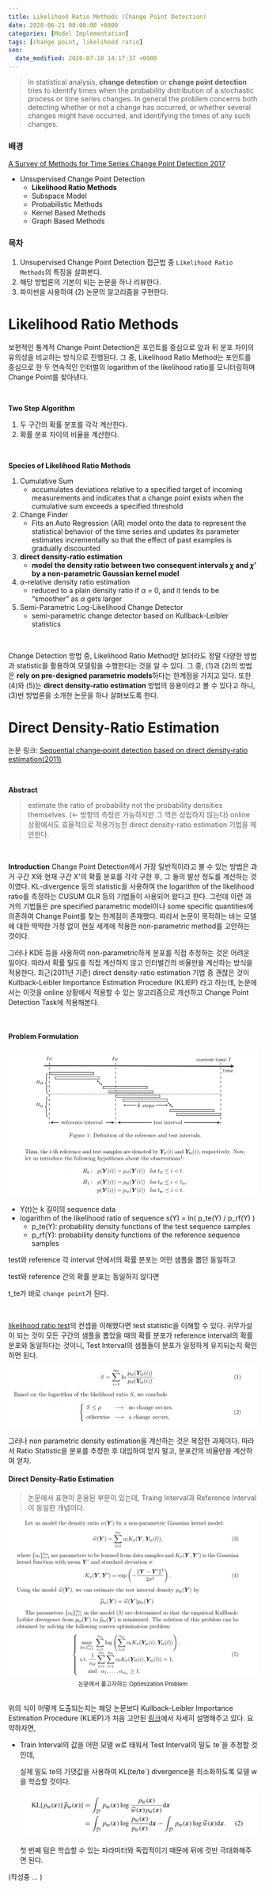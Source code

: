 ```yaml
---
title: Likelihood Ratio Methods (Change Point Detection)
date: 2020-06-21 00:00:00 +0800
categories: [Model Implementation]
tags: [change point, likelihood ratio]
seo:
  date_modified: 2020-07-18 14:17:37 +0900
---
```


> In statistical analysis, **change detection** or **change point detection** tries to identify times when the probability distribution of a stochastic process or time series changes. In general the problem concerns both detecting whether or not a change has occurred, or whether several changes might have occurred, and identifying the times of any such changes.



### <b>배경</b>

[A Survey of Methods for Time Series Change Point Detection 2017](https://www.researchgate.net/publication/307947624_A_Survey_of_Methods_for_Time_Series_Change_Point_Detection)

- Unsupervised Change Point Detection
  - **Likelihood Ratio Methods**
  - Subspace Model
  - Probabilistic Methods
  - Kernel Based Methods
  - Graph Based Methods



### <b>목차</b>

1. Unsupervised Change Point Detection 접근법 중 `Likelihood Ratio Methods`의 특징을 살펴본다.
2. 해당 방법론의 기본이 되는 논문을 하나 리뷰한다.
3. 파이썬을 사용하여 (2) 논문의 알고리즘을 구현한다.



# <b>Likelihood Ratio Methods</b>

보편적인 통계적 Change Point Detection은 포인트를 중심으로 앞과 뒤 분포 차이의 유의성을 비교하는 방식으로 진행된다. 그 중, Likelihood Ratio Method는 포인트를 중심으로 한 두 연속적인 인터벌의 logarithm of the likelihood ratio를 모니터링하며 Change Point를 찾아낸다.

<br/>

<b>Two Step Algorithm</b>

1. 두 구간의 확률 분포를 각각 계산한다.
2. 확률 분포 차이의 비율을 계산한다.

<br/>

<b>Species of Likelihood Ratio Methods</b>

1. Cumulative Sum
   - accumulates deviations relative to a specified target of incoming measurements and indicates that a change point exists when the cumulative sum exceeds a specified threshold
2. Change Finder
   -  Fits an Auto Regression (AR) model onto the data to represent the statistical behavior of the time series and updates its parameter estimates incrementally so that the effect of past examples is gradually discounted
3. **direct density-ratio estimation**
   - **model the density ratio between two consequent intervals *χ* and *χ′* by a non-parametric Gaussian kernel model**
4. *α*-relative density ratio estimation
   - reduced to a plain density ratio if *α =* 0, and it tends to be “smoother” as *α* gets larger
5. Semi-Parametric Log-Likelihood Change Detector
   - semi-parametric change detector based on Kullback-Leibler statistics

<br/>

Change Detection 방법 중, Likelihood Ratio Method만 보더라도 정말 다양한 방법과 statistic을 활용하여 모델링을 수행한다는 것을 알 수 있다. 그 중, (1)과 (2)의 방법은 **rely on pre-designed parametric models**하다는 한계점을 가지고 있다. 또한 (4)와 (5)는 **direct density-ratio estimation** 방법의 응용이라고 볼 수 있다고 하니, (3)번 방법론을 소개한 논문을 하나 살펴보도록 한다.  



# <b>Direct Density-Ratio Estimation</b>

논문 링크: [Sequential change‐point detection based on direct density‐ratio estimation(2011)](http://www.ms.k.u-tokyo.ac.jp/2012/CDKLIEP.pdf)

<br/>

**Abstract**

> estimate the ratio of probability  not the probability densities themselves.
>  (← 방향의 측정은 가능하지만 그 역은 성립하지 않는다)
>  online 상황에서도 효율적으로 적용가능한 direct density-ratio estimation 기법을 제안한다.

<br/>

**Introduction**
Change Point Detection에서 가장 일반적이라고 볼 수 있는 방법은 과거 구간 X와 현재 구간 X'의 확률 분포를 각각 구한 후, 그 둘의 발산 정도를 계산하는 것이였다. KL-divergence 등의 statistic을 사용하여 the logarithm of the likelihood ratio를 측정하는  CUSUM GLR 등의 기법들이 사용되어 왔다고 한다. 그런데 이런 과거의 기법들은 pre specified parametric model이나  some specific quantities에 의존하여 Change Point를 찾는 한계점이 존재했다. 따라서 논문이 목적하는 바는 모델에 대한 딱딱한 가정 없이 현실 세계에 적용한 non-parametric method를 고안하는 것이다.  

그러나 KDE 등을 사용하여 non-parametric하게 분포를 직접 추정하는 것은 어려운 일이다. 따라서 확률 밀도를 직접 계산하지 않고 인터벌간의 비율만을 계산하는 방식을 적용한다. 최근(2011년 기준) direct density-ratio estimation 기법 중 괜찮은 것이 Kullback-Leibler Importance Estimation Procedure (KLIEP) 라고 하는데, 논문에서는 이것을 online 상황에서 적용할 수 있는 알고리즘으로 개선하고 Change Point Detection Task에 적용해본다. 

<br/>

#### <b>Problem Formulation</b>

<img src="/assets/img/pe/changepoint/likelihood/likelihoodone.jpg">  

- Y(t)는 k 길이의 sequence data
- logarithm of the likelihood ratio of sequence s(Y) = ln(  p_te(Y) /  p_rf(Y)  )
  - p_te(Y): probability density functions of the test sequence samples
  - p_rf(Y): probability density functions of the reference sequence samples

  

test와 reference 각 interval 안에서의 확률 분포는 어떤 샘플을 뽑던 동일하고  

test와 reference 간의 확률 분포는 동일하지 않다면  

t_te가 바로 `change point`가 된다.

<br/>

[likelihood ratio test](https://www.sciencedirect.com/topics/computer-science/likelihood-ratio)의 컨셉을 이해했다면 test statistic을 이해할 수 있다. 귀무가설이 되는 것이 모든 구간의 샘플을 뽑았을 때의 확률 분포가 reference interval의 확률 분포와 동일하다는 것이니, Test Interval의 샘플들이 분포가 일정하게 유지되는지 확인하면 된다.

<img src="/assets/img/pe/changepoint/likelihood/likelihoodtwo.jpg">  

그러나 non parametric density estimation을 계산하는 것은 복잡한 과제이다. 따라서 Ratio Statistic을 분포를 추정한 후 대입하여 얻지 말고, 분포간의 비율만을 계산하여 얻자.



#### <b> Direct Density-Ratio Estimation</b>

> 논문에서 표현이 혼용된 부분이 있는데, Traing Interval과 Reference Interval이 동일한 개념이다.



<img src="/assets/img/pe/changepoint/likelihood/likelihoodthree.JPG">  

<center><small>논문에서 풀고자하는 Optimization Problem</small></center>
<br/>

위의 식이 어떻게 도출되는지는 해당 논문보다 Kullback-Leibler Importance Estimation Procedure (KLIEP)가 처음 고안된 [링크](https://www.ism.ac.jp/editsec/aism/pdf/060_4_0699.pdf)에서 자세히 설명해주고 있다. 요약하자면,

- Train Interval의 값을 어떤 모델 w로 태워서 Test Interval의 밀도 te`을 추정할 것인데,

  실제 밀도 te의 기댓값을 사용하여 KL(te/te`) divergence을 최소화하도록 모델 w을 학습할 것이다.

  <img src="/assets/img/pe/changepoint/likelihood/likelihoodfour.JPG"> 

  첫 번째 텀은 학습할 수 있는 파라미터와 독립적이기 때문에 뒤에 것만 극대화해주면 된다. 



(작성중 ... )

